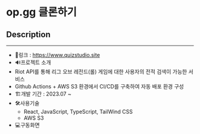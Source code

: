 # op.gg 클론하기
## Description
------
-  🔗링크 : https://www.quizstudio.site
-  🔊프로젝트 소개
  - Riot API를 통해 리그 오브 레전드(롤) 게임에 대한 사용자의 전적 검색이 가능한 서비스
  - Github Actions + AWS S3 환경에서 CI/CD를 구축하여 자동 배포 환경 구성
- 🏗️개발 기간 : 2023.07 ~
- 🛠️사용기술
  - React, JavaScript, TypeScript, TailWind CSS
  - AWS S3
- 💻구동화면
